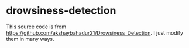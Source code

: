 # drowsiness-detection

This source code is from https://github.com/akshaybahadur21/Drowsiness_Detection. I just modify them in many ways.
